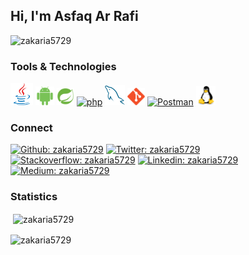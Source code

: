 ## Hi, I'm Asfaq Ar Rafi
<img src="https://komarev.com/ghpvc/?username=Asfaq19&label=Views&color=blue&style=flat" alt="zakaria5729" />

<!-- - 🔭 I’m currently working on Fiverr.
- 🌱 I’m currently learning React.
- 👯 I’m looking to collaborate on Open Source Projects.
- 🤔 I’m looking for help with Kotlin.
- 💬 Ask me about Android Application Development.
- 📫 How to reach me: [LinkedIn](https://www.linkedin.com/in/jamilxt/) - [Twitter](https://twitter.com/jamil_xt)
- 😄 Pronouns: He/His
- ⚡ Fun fact: I love exploring new technologies and try new things.  -->

### Tools & Technologies
<a href="https://www.java.com" target="_blank"> <img height="36" src="https://raw.githubusercontent.com/devicons/devicon/master/icons/java/java-original.svg" alt="Java" /></a>
<a href="https://www.android.com" target="_blank"><img height="30" src="https://raw.githubusercontent.com/github/explore/80688e429a7d4ef2fca1e82350fe8e3517d3494d/topics/android/android.png" alt="Android" /></a>
<a href="https://spring.io/projects/spring-boot" target="_blank"><img height="28" src="https://raw.githubusercontent.com/github/explore/80688e429a7d4ef2fca1e82350fe8e3517d3494d/topics/spring-boot/spring-boot.png" alt="Spring Boot" /></a>
<a href="https://www.php.net/" target="_blank"><img height="40" src="https://user-images.githubusercontent.com/50937444/149637509-985e44a3-890f-41af-ace1-7f987bda5a22.png" alt="php" /></a>
<a href="https://www.mysql.com" target="_blank"> <img height="32" src="https://raw.githubusercontent.com/devicons/devicon/master/icons/mysql/mysql-original.svg" alt="MySQL" /></a>
<a href="https://git-scm.com" target="_blank"> <img height="28" src="https://raw.githubusercontent.com/devicons/devicon/master/icons/git/git-original.svg" alt="Git" /></a>
<a href="https://www.postman.com" target="_blank"> <img height="28" src="https://www.vectorlogo.zone/logos/getpostman/getpostman-icon.svg" alt="Postman" /></a>
<a href="https://www.linux.org" target="_blank"> <img height="31" src="https://raw.githubusercontent.com/devicons/devicon/master/icons/linux/linux-original.svg" alt="Linux" /></a>

### Connect
[![Github: zakaria5729](https://img.shields.io/badge/-GitHub-white?style=flat&logo=github&color=white&logoColor=black)](https://github.com/Asfaq19)
[![Twitter: zakaria5729](https://img.shields.io/badge/-Twitter-white?style=flat&logo=twitter&color=white)](https://twitter.com/Asfaq19)
[![Stackoverflow: zakaria5729](https://img.shields.io/badge/-Stackoverflow-white?style=flat&logo=stackoverflow)](https://stackoverflow.com/users/8641776)
[![Linkedin: zakaria5729](https://img.shields.io/badge/-Linkedin-white?style=flat&logo=linkedin&logoColor=blue)](https://www.linkedin.com/in/Asfaq19)
[![Medium: zakaria5729](https://img.shields.io/badge/-Medium-white?style=flat&logo=medium&logoColor=maroon)](https://medium.com/@Asfaq19)

### Statistics
<p>&nbsp;<img align="center" src="https://github-readme-stats.vercel.app/api?username=Asfaq19&show_icons=true&locale=en" alt="zakaria5729" /></p>
<p><img align="center" src="https://github-readme-streak-stats.herokuapp.com/?user=Asfaq19&show_icons=true&locale=en" alt="zakaria5729"/></p>

